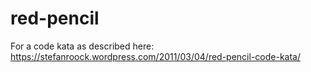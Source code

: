 # red-pencil
For a code kata as described here: https://stefanroock.wordpress.com/2011/03/04/red-pencil-code-kata/
